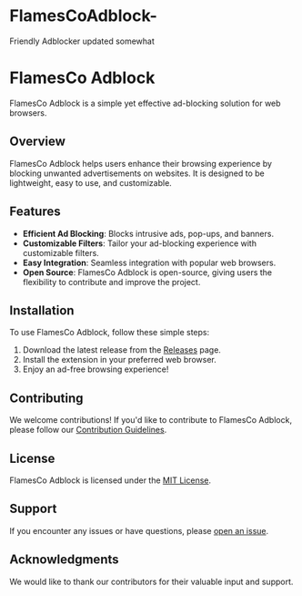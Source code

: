 # FlamesCoAdblock-
Friendly Adblocker updated somewhat
# FlamesCo Adblock

FlamesCo Adblock is a simple yet effective ad-blocking solution for web browsers.

## Overview

FlamesCo Adblock helps users enhance their browsing experience by blocking unwanted advertisements on websites. It is designed to be lightweight, easy to use, and customizable.

## Features

- **Efficient Ad Blocking**: Blocks intrusive ads, pop-ups, and banners.
- **Customizable Filters**: Tailor your ad-blocking experience with customizable filters.
- **Easy Integration**: Seamless integration with popular web browsers.
- **Open Source**: FlamesCo Adblock is open-source, giving users the flexibility to contribute and improve the project.

## Installation

To use FlamesCo Adblock, follow these simple steps:

1. Download the latest release from the [Releases](https://github.com/FlamesCo/FlamesCoAdblock-/releases) page.
2. Install the extension in your preferred web browser.
3. Enjoy an ad-free browsing experience!

## Contributing

We welcome contributions! If you'd like to contribute to FlamesCo Adblock, please follow our [Contribution Guidelines](CONTRIBUTING.md).

## License

FlamesCo Adblock is licensed under the [MIT License](LICENSE).

## Support

If you encounter any issues or have questions, please [open an issue](https://github.com/FlamesCo/FlamesCoAdblock-/issues).

## Acknowledgments

We would like to thank our contributors for their valuable input and support.


